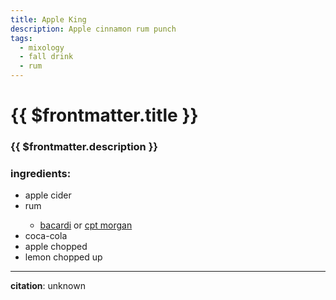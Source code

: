 ```yaml
---
title: Apple King
description: Apple cinnamon rum punch
tags:
  - mixology
  - fall drink
  - rum
---
```


# {{ $frontmatter.title }}

### {{ $frontmatter.description }}

### ingredients:

- <MixologyConversion n="0.5 gallon"/> apple cider
- <MixologyConversion n="16 floz"/> rum
    - [bacardi](https://bacardi.com) or [cpt morgan](https://captainmorgan.com)
- <MixologyConversion n="15 floz"/> coca-cola
- <MixologyConversion n="1"/> apple chopped
- <MixologyConversion n="1"/> lemon chopped up

---

**citation**:
unknown
